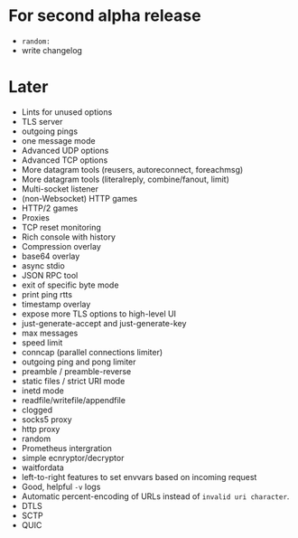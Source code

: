 # For second alpha release

* `random:`
* write changelog

# Later

* Lints for unused options
* TLS server
* outgoing pings
* one message mode
* Advanced UDP options
* Advanced TCP options
* More datagram tools (reusers, autoreconnect, foreachmsg)
* More datagram tools (literalreply, combine/fanout, limit)
* Multi-socket listener
* (non-Websocket) HTTP games
* HTTP/2 games
* Proxies
* TCP reset monitoring
* Rich console with history
* Compression overlay
* base64 overlay
* async stdio
* JSON RPC tool
* exit of specific byte mode
* print ping rtts
* timestamp overlay
* expose more TLS options to high-level UI
* just-generate-accept and just-generate-key
* max messages
* speed limit
* conncap (parallel connections limiter)
* outgoing ping and pong limiter
* preamble / preamble-reverse
* static files / strict URI mode
* inetd mode
* readfile/writefile/appendfile
* clogged
* socks5 proxy
* http proxy
* random
* Prometheus intergration
* simple ecnryptor/decryptor
* waitfordata
* left-to-right features to set envvars based on incoming request
* Good, helpful `-v` logs
* Automatic percent-encoding of URLs instead of `invalid uri character`.
* DTLS
* SCTP
* QUIC
